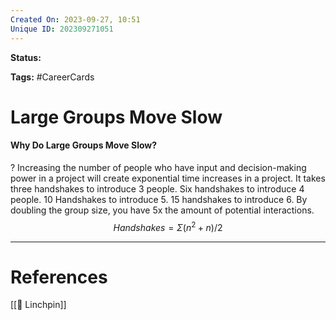 ```yaml
---
Created On: 2023-09-27, 10:51
Unique ID: 202309271051
---
```

**Status:** 

**Tags:** #CareerCards 

# Large Groups Move Slow

#### Why Do Large Groups Move Slow?
?
Increasing the number of people who have input and decision-making power in a project will create exponential time increases in a project. 
It takes three handshakes to introduce 3 people. 
Six handshakes to introduce 4 people.
10 Handshakes to introduce 5. 
15 handshakes to introduce 6. 
By doubling the group size, you have 5x the amount of potential interactions. 
$$ Handshakes = \Sigma (n^2 + n) / 2 $$
<!--SR:!2024-01-13,61,230-->



---
# References

[[🔩 Linchpin]]